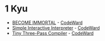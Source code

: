 # 1 Kyu
* [BECOME IMMORTAL](/solutions/python/1%20kyu/BECOME%20IMMORTAL) - [CodeWard](https://www.codewars.com/kata/59568be9cc15b57637000054)
* [Simple Interactive Interpreter](/solutions/python/1%20kyu/Simple%20Interactive%20Interpreter) - [CodeWard](https://www.codewars.com/kata/52ffcfa4aff455b3c2000750)
* [Tiny Three-Pass Compiler](/solutions/python/1%20kyu/Tiny%20ThreePass%20Compiler) - [CodeWard](https://www.codewars.com/kata/5265b0885fda8eac5900093b)